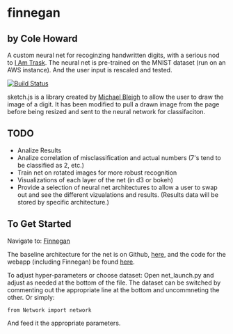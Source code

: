 # finnegan
## by Cole Howard

A custom neural net for recoginzing handwritten digits, with a serious nod to [I Am Trask](http://iamtrask.github.io/2015/07/12/basic-python-network/).  The neural net is pre-trained on the MNIST dataset (run on an AWS instance).  And the user input is rescaled and tested.

[![Build Status](https://travis-ci.org/uglyboxer/capstone.svg?branch=master)](https://travis-ci.org/uglyboxer/capstone)

sketch.js is a library created by [Michael Bleigh](http://intridea.github.io/sketch.js/) to allow the user to draw the image of a digit.  It has been modified to pull a drawn image from the page before being resized and sent to the neural network for classifaciton.

## TODO

- Analize Results
- Analize correlation of misclassification and actual numbers (7's tend to be classified as 2, etc.)
- Train net on rotated images for more robust recognition
- Visualizations of each layer of the net (in d3 or bokeh)
- Provide a selection of neural net architectures to allow a user to swap out and see the different vizualations and results.  (Results data will be stored by specific architecture.)



## To Get Started

Navigate to: [Finnegan](https:uglyboxer.pythonanywhere.com)


The baseline architecture for the net is on Github, [here](http://uglyboxer.github.io/finnegan/), and the code for the webapp (including Finnegan) be found [here](https://github.com/uglyboxer/capstone).

To adjust hyper-parameters or choose dataset:
Open net_launch.py and adjust as needed at the bottom of the file.  The dataset can be switched by commenting out the appropriate line at the bottom and uncommneting the other.  Or simply:

```
from Network import network
```

And feed it the appropriate parameters.